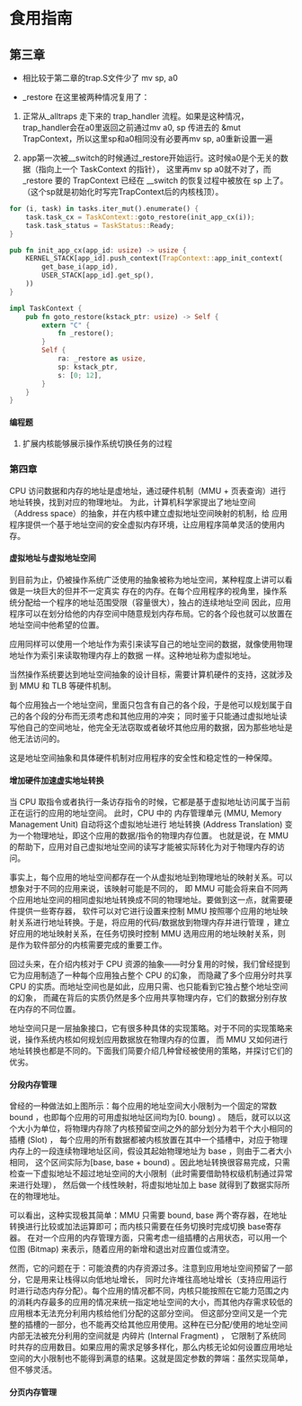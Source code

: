 # 食用指南

## 第三章

* 相比较于第二章的trap.S文件少了 mv sp, a0

* _restore 在这里被两种情况复用了：

 1. 正常从_alltraps 走下来的 trap_handler 流程。如果是这种情况，trap_handler会在a0里返回之前通过mv a0, sp
传进去的 &mut TrapContext，所以这里sp和a0相同没有必要再mv sp, a0重新设置一遍

 2. app第一次被__switch的时候通过_restore开始运行。这时候a0是个无关的数据（指向上一个 TaskContext 的指针），
这里再mv sp a0就不对了，而 _restore 要的 TrapContext 已经在 __switch 的恢复过程中被放在 sp 上了。
（这个sp就是初始化时写完TrapContext后的内核栈顶）。

```Rust
for (i, task) in tasks.iter_mut().enumerate() {
    task.task_cx = TaskContext::goto_restore(init_app_cx(i));
    task.task_status = TaskStatus::Ready;
}
```

```Rust
pub fn init_app_cx(app_id: usize) -> usize {
    KERNEL_STACK[app_id].push_context(TrapContext::app_init_context(
        get_base_i(app_id),
        USER_STACK[app_id].get_sp(),
    ))
}
```

```Rust
impl TaskContext {
    pub fn goto_restore(kstack_ptr: usize) -> Self {
        extern "C" {
            fn _restore();
        }
        Self {
            ra: _restore as usize,
            sp: kstack_ptr,
            s: [0; 12],
        }
    }
}
```

#### 编程题

1. 扩展内核能够展示操作系统切换任务的过程



### 第四章

CPU  访问数据和内存的地址是虚地址，通过硬件机制（MMU + 页表查询）进行地址转换，找到对应的物理地址。
为此，计算机科学家提出了地址空间（Address space）的抽象，并在内核中建立虚拟地址空间映射的机制，给
应用程序提供一个基于地址空间的安全虚拟内存环境，让应用程序简单灵活的使用内存。

#### 虚拟地址与虚拟地址空间

到目前为止，仍被操作系统广泛使用的抽象被称为地址空间，某种程度上讲可以看做是一块巨大的但并不一定真实
存在的内存。在每个应用程序的视角里，操作系统分配给一个程序的地址范围受限（容量很大），独占的连续地址空间
因此，应用程序可以在划分给他的内存空间中随意规划内存布局。它的各个段也就可以放置在地址空间中他希望的位置。

应用同样可以使用一个地址作为索引来读写自己的地址空间的数据，就像使用物理地址作为索引来读取物理内存上的数据
一样。这种地址称为虚拟地址。

当然操作系统要达到地址空间抽象的设计目标，需要计算机硬件的支持，这就涉及到 MMU 和 TLB 等硬件机制。

每个应用独占一个地址空间，里面只包含有自己的各个段，于是他可以规划属于自己的各个段的分布而无须考虑和其他应用的冲突；
同时鉴于只能通过虚拟地址读写他自己的空间地址，他完全无法窃取或者破坏其他应用的数据，因为那些地址是他无法访问的。

这是地址空间抽象和具体硬件机制对应用程序的安全性和稳定性的一种保障。

 
#### 增加硬件加速虚实地址转换

当 CPU 取指令或者执行一条访存指令的时候，它都是基于虚拟地址访问属于当前正在运行的应用的地址空间。
此时，CPU 中的 内存管理单元 (MMU, Memory Management Unit) 自动将这个虚拟地址进行 地址转换 (Address Translation) 
变为一个物理地址，即这个应用的数据/指令的物理内存位置。
也就是说，在 MMU 的帮助下，应用对自己虚拟地址空间的读写才能被实际转化为对于物理内存的访问。

事实上，每个应用的地址空间都存在一个从虚拟地址到物理地址的映射关系。可以想象对于不同的应用来说，该映射可能是不同的，
即 MMU 可能会将来自不同两个应用地址空间的相同虚拟地址转换成不同的物理地址。要做到这一点，就需要硬件提供一些寄存器，
软件可以对它进行设置来控制 MMU 按照哪个应用的地址映射关系进行地址转换。于是，将应用的代码/数据放到物理内存并进行管理
，建立好应用的地址映射关系，在任务切换时控制 MMU 选用应用的地址映射关系，则是作为软件部分的内核需要完成的重要工作。

回过头来，在介绍内核对于 CPU 资源的抽象——时分复用的时候，我们曾经提到它为应用制造了一种每个应用独占整个 CPU 的幻象，
而隐藏了多个应用分时共享 CPU 的实质。而地址空间也是如此，应用只需、也只能看到它独占整个地址空间的幻象，
而藏在背后的实质仍然是多个应用共享物理内存，它们的数据分别存放在内存的不同位置。

地址空间只是一层抽象接口，它有很多种具体的实现策略。对于不同的实现策略来说，操作系统内核如何规划应用数据放在物理内存的位置，
而 MMU 又如何进行地址转换也都是不同的。下面我们简要介绍几种曾经被使用的策略，并探讨它们的优劣。


#### 分段内存管理
曾经的一种做法如上图所示：每个应用的地址空间大小限制为一个固定的常数 bound ，也即每个应用的可用虚拟地址区间均为[0. boung) 。
随后，就可以以这个大小为单位，将物理内存除了内核预留空间之外的部分划分为若干个大小相同的 插槽 (Slot) ，
每个应用的所有数据都被内核放置在其中一个插槽中，对应于物理内存上的一段连续物理地址区间，假设其起始物理地址为 base ，则由于二者大小相同，
这个区间实际为[base, base + bound) 。因此地址转换很容易完成，只需检查一下虚拟地址不超过地址空间的大小限制（此时需要借助特权级机制通过异常来进行处理），
然后做一个线性映射，将虚拟地址加上 base  就得到了数据实际所在的物理地址。

可以看出，这种实现极其简单：MMU 只需要 bound, base 两个寄存器，在地址转换进行比较或加法运算即可；而内核只需要在任务切换时完成切换 base寄存器。
在对一个应用的内存管理方面，只需考虑一组插槽的占用状态，可以用一个 位图 (Bitmap) 来表示，随着应用的新增和退出对应置位或清空。

然而，它的问题在于：可能浪费的内存资源过多。注意到应用地址空间预留了一部分，它是用来让栈得以向低地址增长，
同时允许堆往高地址增长（支持应用运行时进行动态内存分配）。每个应用的情况都不同，内核只能按照在它能力范围之内
的消耗内存最多的应用的情况来统一指定地址空间的大小，而其他内存需求较低的应用根本无法充分利用内核给他们分配的这部分空间。
但这部分空间又是一个完整的插槽的一部分，也不能再交给其他应用使用。这种在已分配/使用的地址空间内部无法被充分利用的空间就是 内碎片 (Internal Fragment) ，
它限制了系统同时共存的应用数目。如果应用的需求足够多样化，那么内核无论如何设置应用地址空间的大小限制也不能得到满意的结果。这就是固定参数的弊端：虽然实现简单，但不够灵活。

#### 分页内存管理
